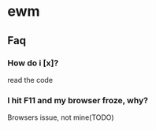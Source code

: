 # ewm

## Faq
### How do i [x]?

read the code

### I hit F11 and my browser froze, why?

Browsers issue, not mine(TODO)
